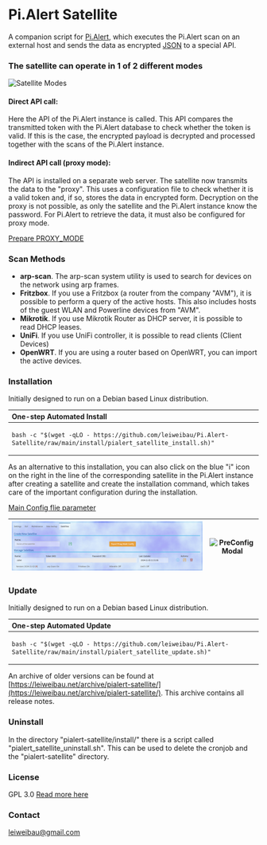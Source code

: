 # Pi.Alert Satellite
A companion script for [Pi.Alert](https://github.com/leiweibau/Pi.Alert), which executes the Pi.Alert scan on an external host and sends the data as encrypted [JSON](docs/JSON_DEMO.md) to a special API.

### The satellite can operate in 1 of 2 different modes

![Satellite Modes][Satellite_Modes]

#### Direct API call:
Here the API of the Pi.Alert instance is called. This API compares the transmitted token with the Pi.Alert database to check whether the token is valid. If this is the case, the encrypted payload is decrypted and processed together with the scans of the Pi.Alert instance.

#### Indirect API call (proxy mode):
The API is installed on a separate web server. The satellite now transmits the data to the "proxy". This uses a configuration file to check whether it is a valid token and, if so, stores the data in encrypted form. Decryption on the proxy is not possible, as only the satellite and the Pi.Alert instance know the password. For Pi.Alert to retrieve the data, it must also be configured for proxy mode.

[Prepare PROXY_MODE](docs/PROXY_MODE.md)

### Scan Methods

  - **arp-scan**. The arp-scan system utility is used to search for devices on the network using arp frames.
  - **Fritzbox**. If you use a Fritzbox (a router from the company "AVM"), it is possible to perform a query of the active hosts. This also includes hosts of the guest WLAN and Powerline devices from "AVM".
  - **Mikrotik**. If you use Mikrotik Router as DHCP server, it is possible to read DHCP leases.
  - **UniFi**. If you use UniFi controller, it is possible to read clients (Client Devices)
  - **OpenWRT**. If you are using a router based on OpenWRT, you can import the active devices.

### Installation
<!--- --------------------------------------------------------------------- --->
Initially designed to run on a Debian based Linux distribution. 

<table>
  <thead>
    <tr><th align="left">One-step Automated Install</th></tr>
  </thead>
  <tbody>
  <tr><td>

```
bash -c "$(wget -qLO - https://github.com/leiweibau/Pi.Alert-Satellite/raw/main/install/pialert_satellite_install.sh)"
```
  </td></tr>
  </tbody>
</table>

As an alternative to this installation, you can also click on the blue "i" icon on the right in the line of the corresponding satellite in the Pi.Alert instance after creating a satellite and create the 
installation command, which takes care of the important configuration during the installation.

[Main Config flie parameter](docs/CONFIG_FILE.md)

| ![Config MainScreen][Config] | ![PreConfig Modal][PreConfig] |
| ---------------------------- | ----------------------------- |

### Update
<!--- --------------------------------------------------------------------- --->
Initially designed to run on a Debian based Linux distribution. 

<table>
  <thead>
    <tr><th align="left">One-step Automated Update</th></tr>
  </thead>
  <tbody>
  <tr><td>

```
bash -c "$(wget -qLO - https://github.com/leiweibau/Pi.Alert-Satellite/raw/main/install/pialert_satellite_update.sh)"
```
  </td></tr>
  </tbody>
</table>

An archive of older versions can be found at [https://leiweibau.net/archive/pialert-satellite/](https://leiweibau.net/archive/pialert-satellite/). This archive contains all release notes.

### Uninstall
<!--- --------------------------------------------------------------------- --->

In the directory "pialert-satellite/install/" there is a script called "pialert_satellite_uninstall.sh". This can be used to delete the cronjob and the "pialert-satellite" directory.

### License
  GPL 3.0
  [Read more here](LICENSE.txt)

### Contact

  leiweibau@gmail.com


[Config]:          https://raw.githubusercontent.com/leiweibau/Pi.Alert/assets/satellite_config.png      "Config MainScreen"
[PreConfig]:       https://raw.githubusercontent.com/leiweibau/Pi.Alert/assets/satellite_preconfig.png   "PreConfig Modal"
[Satellite_Modes]: https://raw.githubusercontent.com/leiweibau/Pi.Alert/assets/Satellite_Modes.png       "Satellite Modes"
